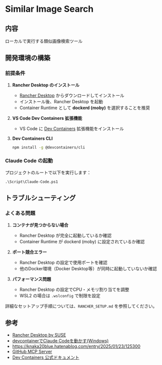 # Similar Image Search

## 内容

ローカルで実行する類似画像検索ツール

## 開発環境の構築

### 前提条件

1. **Rancher Desktop のインストール**
   - [Rancher Desktop](https://rancherdesktop.io/) からダウンロードしてインストール
   - インストール後、Rancher Desktop を起動
   - Container Runtime として **dockerd (moby)** を選択することを推奨

2. **VS Code Dev Containers 拡張機能**
   - VS Code に [Dev Containers](https://marketplace.visualstudio.com/items?itemName=ms-vscode-remote.remote-containers) 拡張機能をインストール

3. **Dev Containers CLI**
   ```bash
   npm install -g @devcontainers/cli
   ```

### Claude Code の起動

プロジェクトのルートで以下を実行します：

```pwsh
.\Script\Claude-Code.ps1
```

## トラブルシューティング

### よくある問題

1. **コンテナが見つからない場合**
   - Rancher Desktop が完全に起動しているか確認
   - Container Runtime が dockerd (moby) に設定されているか確認

2. **ポート競合エラー**
   - Rancher Desktop の設定で使用ポートを確認
   - 他のDocker環境（Docker Desktop等）が同時に起動していないか確認

3. **パフォーマンス問題**
   - Rancher Desktop の設定でCPU・メモリ割り当てを調整
   - WSL2 の場合は `.wslconfig` で制限を設定

詳細なセットアップ手順については、`RANCHER_SETUP.md` を参照してください。

## 参考

- [Rancher Desktop by SUSE](https://rancherdesktop.io/)
- [devcontainerでClaude Codeを動かす(Windows)](https://zenn.dev/acntechjp/articles/fc111da7542e00)
- https://knaka20blue.hatenablog.com/entry/2025/01/23/125300
- [GitHub MCP Server](https://github.com/github/github-mcp-server)
- [Dev Containers 公式ドキュメント](https://code.visualstudio.com/docs/devcontainers/containers)
